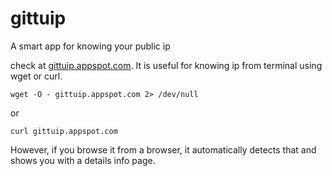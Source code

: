 gittuip
=======

A smart app for knowing your public ip

check at [gittuip.appspot.com](http://gittuip.appspot.com). It is useful for knowing ip from terminal using wget or curl.

    wget -O - gittuip.appspot.com 2> /dev/null

or

    curl gittuip.appspot.com


However, if you browse it from a browser, it automatically detects that and shows you with a details info page.
